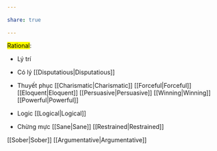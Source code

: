 ---  
share: true  
---  
<mark class="hltr-blue-sky">Rational</mark>:  
- Lý trí  
- Có lý [[Disputatious|Disputatious]]  
- Thuyết phục [[Charismatic|Charismatic]] [[Forceful|Forceful]] [[Eloquent|Eloquent]] [[Persuasive|Persuasive]] [[Winning|Winning]] [[Powerful|Powerful]]  
- Logic [[Logical|Logical]]  
- Chừng mực [[Sane|Sane]] [[Restrained|Restrained]]  
[[Sober|Sober]] [[Argumentative|Argumentative]]